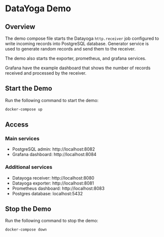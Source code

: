 # DataYoga Demo

## Overview

The demo compose file starts the Datayoga `http.receiver` job configured to write incoming records into PostgreSQL database. 
Generator service is used to generate random records and send them to the receiver.

The demo also starts the exporter, prometheus, and grafana services.

Grafana have the example dashboard that shows the number of records received and processed by the receiver.

## Start the Demo

Run the following command to start the demo:

```bash 
docker-compose up
```

## Access

### Main services

* PostgreSQL admin: http://localhost:8082
* Grafana dashboard: http://localhost:8084

### Additional services

* Datayoga receiver: http://localhost:8080
* Datayoga exporter: http://localhost:8081
* Prometheus dashboard: http://localhost:8083
* Postgres database: localhost:5432

## Stop the Demo

Run the following command to stop the demo:

```bash
docker-compose down
```
